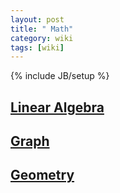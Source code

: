 ```yaml
---
layout: post
title: " Math"
category: wiki
tags: [wiki]
---
```

{% include JB/setup %}
## [Linear Algebra](Linear_Algebra.html)

## [Graph](Graph.html)

## [Geometry](Geometry.html)
